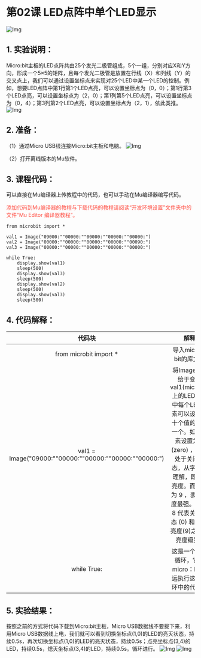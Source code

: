 # 第02课 LED点阵中单个LED显示
![Img](./media/img-20230327155838.png)

## 1. 实验说明：
Micro:bit主板的LED点阵共由25个发光二极管组成，5个一组，分别对应X和Y方向，形成一个5×5的矩阵，且每个发光二极管是放置在行线（X）和列线（Y）的交叉点上，我们可以通过设置坐标点来实现对25个LED中某一个LED的控制。例如，想要LED点阵中第1行第1个LED点亮，可以设置坐标点为（0，0）；第1行第3个LED点亮，可以设置坐标点为（2，0）；第1列第5个LED点亮，可以设置坐标点为（0，4）；第3列第2个LED点亮，可以设置坐标点为（2，1），依此类推。
![Img](./media/img-20230327155905.png)

## 2. 准备：
（1）通过Micro USB线连接Micro:bit主板和电脑。
![Img](./media/img-20230327154148.png)

（2）打开离线版本的Mu软件。

## 3. 课程代码：
可以直接在Mu编译器上传教程中的代码，也可以手动在Mu编译器编写代码。

<span style="color: rgb(255, 76, 65);">添加代码到Mu编译器的教程与下载代码的教程请阅读“开发环境设置”文件夹中的文件“Mu Editor 编译器教程”。</span>

```
from microbit import *

val1 = Image("09000:""00000:""00000:""00000:""00000:")
val2 = Image("00000:""00000:""00000:""00000:""00090:")
val3 = Image("00000:""00000:""00000:""00000:""00000:")

while True:
    display.show(val1)
    sleep(500)
    display.show(val3)
    sleep(500)
    display.show(val2)
    sleep(500)
    display.show(val3)
    sleep(500)
```
## 4. 代码解释：
|代码块|解释|
| :--: | :--: |
|from  microbit  import *|导入micro：bit的库文件|
|val1 = Image("09000:""00000:""00000:""00000:""00000:")|将Image()赋给于变量val1(micro:bit上的LED点阵中每个LED像素可以设置为十个值的其中一个。如果像素设置为 0 (zero) ，表示处于关闭状态，从字面上理解，即为0亮度。而设置为 9 ，表示亮度最强。 1 到 8 代表关闭状态 (0) 和 最强亮度(9)之间的亮度级别.)|
|while True:|这是一个永久循环，它使micro：bit永远执行这个循环中的代码。|

## 5. 实验结果：
按照之前的方式将代码下载到Micro:bit主板，Micro USB数据线不要拔下来，利用Micro USB数据线上电，我们就可以看到切换坐标点(1,0)的LED的亮灭状态，持续0.5s，再次切换坐标点(1,0)的LED的亮灭状态，持续0.5s；点亮坐标点(3,4)的LED，持续0.5s，熄灭坐标点(3,4)的LED，持续0.5s。循环进行。
![Img](./media/img-20230327160717.png)
![Img](./media/img-20230327160721.png)

